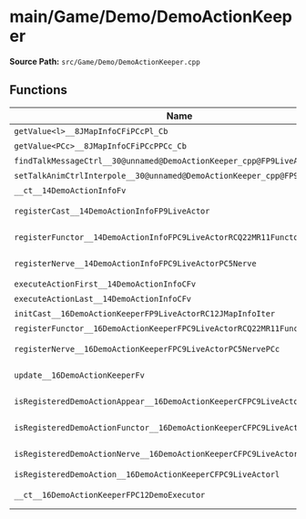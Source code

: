 # main/Game/Demo/DemoActionKeeper

**Source Path:** `src/Game/Demo/DemoActionKeeper.cpp`

## Functions

| Name | Address | Match % |
|------|---------|---------|
| `getValue<l>__8JMapInfoCFiPCcPl_Cb` | `0x800B8BE8` | :x: (0.0%) |
| `getValue<PCc>__8JMapInfoCFiPCcPPCc_Cb` | `0x800B8C4C` | :x: (0.0%) |
| `findTalkMessageCtrl__30@unnamed@DemoActionKeeper_cpp@FP9LiveActor` | `0x800B8CB0` | :x: (0.0%) |
| `setTalkAnimCtrlInterpole__30@unnamed@DemoActionKeeper_cpp@FP9LiveActorl` | `0x800B8CF4` | :x: (0.0%) |
| `__ct__14DemoActionInfoFv` | `0x800B8D4C` | :x: (0.0%) |
| `registerCast__14DemoActionInfoFP9LiveActor` | `0x800B8E20` | :white_check_mark: (100.0%) |
| `registerFunctor__14DemoActionInfoFPC9LiveActorRCQ22MR11FunctorBase` | `0x800B8E40` | :white_check_mark: (100.0%) |
| `registerNerve__14DemoActionInfoFPC9LiveActorPC5Nerve` | `0x800B8EC0` | :white_check_mark: (100.0%) |
| `executeActionFirst__14DemoActionInfoCFv` | `0x800B8EFC` | :x: (0.0%) |
| `executeActionLast__14DemoActionInfoCFv` | `0x800B90F4` | :x: (0.0%) |
| `initCast__16DemoActionKeeperFP9LiveActorRC12JMapInfoIter` | `0x800B917C` | :x: (0.0%) |
| `registerFunctor__16DemoActionKeeperFPC9LiveActorRCQ22MR11FunctorBasePCc` | `0x800B9214` | :x: (0.0%) |
| `registerNerve__16DemoActionKeeperFPC9LiveActorPC5NervePCc` | `0x800B92E4` | :white_check_mark: (100.0%) |
| `update__16DemoActionKeeperFv` | `0x800B93B4` | :white_check_mark: (100.0%) |
| `isRegisteredDemoActionAppear__16DemoActionKeeperCFPC9LiveActor` | `0x800B9454` | :white_check_mark: (100.0%) |
| `isRegisteredDemoActionFunctor__16DemoActionKeeperCFPC9LiveActor` | `0x800B945C` | :white_check_mark: (100.0%) |
| `isRegisteredDemoActionNerve__16DemoActionKeeperCFPC9LiveActor` | `0x800B9464` | :white_check_mark: (100.0%) |
| `isRegisteredDemoAction__16DemoActionKeeperCFPC9LiveActorl` | `0x800B946C` | :x: (0.0%) |
| `__ct__16DemoActionKeeperFPC12DemoExecutor` | `0x800B94DC` | :x: (98.6%) |